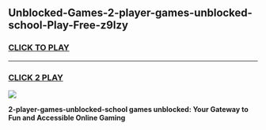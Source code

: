
## Unblocked-Games-2-player-games-unblocked-school-Play-Free-z9lzy
<h3>
<a href="https://premium76.site?title=2-player-games-unblocked-school&ref=18A1">CLICK TO PLAY</a></h3>
<hr>

<h3>
<a href="https://premium76.site?title=2-player-games-unblocked-school&ref=18A1">CLICK 2 PLAY</a>
  
</h3>

<a href="https://premium76.site?title=2-player-games-unblocked-school&ref=18A1"><img src="https://clearcache.store/games.png"></a>


**2-player-games-unblocked-school games unblocked: Your Gateway to Fun and Accessible Online Gaming**
